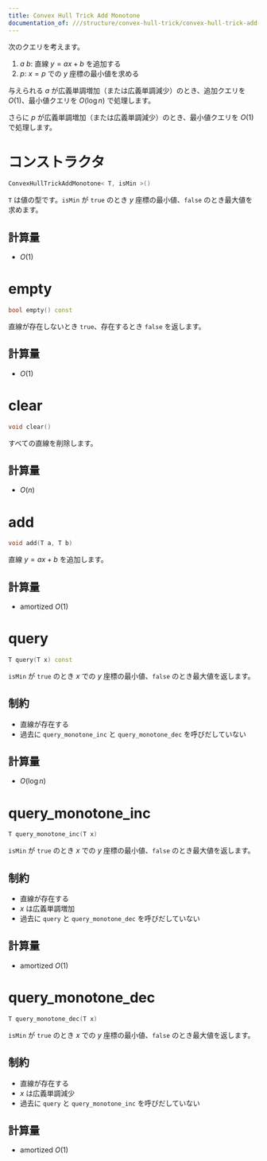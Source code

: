 ```yaml
---
title: Convex Hull Trick Add Monotone
documentation_of: ///structure/convex-hull-trick/convex-hull-trick-add-monotone.hpp
---
```


次のクエリを考えます。

1. $a$ $b$: 直線 $y = ax + b$ を追加する
2. $p$: $x = p$ での $y$ 座標の最小値を求める

与えられる $a$ が広義単調増加（または広義単調減少）のとき、追加クエリを $O(1)$、最小値クエリを $O(\log n)$ で処理します。

さらに $p$ が広義単調増加（または広義単調減少）のとき、最小値クエリを $O(1)$ で処理します。

# コンストラクタ

```cpp
ConvexHullTrickAddMonotone< T, isMin >()
```

`T` は値の型です。`isMin` が `true` のとき $y$ 座標の最小値、`false` のとき最大値を求めます。

## 計算量

- $O(1)$

# empty

```cpp
bool empty() const
```

直線が存在しないとき `true`、存在するとき `false` を返します。

## 計算量

- $O(1)$ 

# clear

```cpp
void clear()
```

すべての直線を削除します。

## 計算量

- $O(n)$

# add

```cpp
void add(T a, T b)
```

直線 $y = ax + b$ を追加します。

## 計算量

- amortized $O(1)$

# query

```cpp
T query(T x) const
```

`isMin` が `true` のとき $x$ での $y$ 座標の最小値、`false` のとき最大値を返します。

## 制約

- 直線が存在する
- 過去に `query_monotone_inc` と `query_monotone_dec` を呼びだしていない

## 計算量

- $O(\log n)$

# query_monotone_inc

```cpp
T query_monotone_inc(T x)
```

`isMin` が `true` のとき $x$ での $y$ 座標の最小値、`false` のとき最大値を返します。

## 制約

- 直線が存在する
- $x$ は広義単調増加
- 過去に `query` と `query_monotone_dec` を呼びだしていない

## 計算量

- amortized $O(1)$

# query_monotone_dec

```cpp
T query_monotone_dec(T x)
```

`isMin` が `true` のとき $x$ での $y$ 座標の最小値、`false` のとき最大値を返します。

## 制約

- 直線が存在する
- $x$ は広義単調減少
- 過去に `query` と `query_monotone_inc` を呼びだしていない

## 計算量

- amortized $O(1)$
